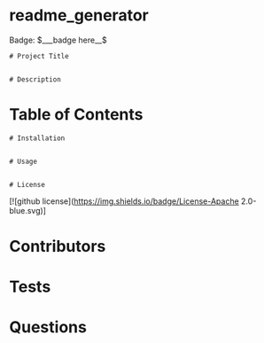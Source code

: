 # readme_generator
Badge: $___badge here__$

    # Project Title


    # Description

    
# Table of Contents


    # Installation


    # Usage


    # License
[![github license](https://img.shields.io/badge/License-Apache 2.0-blue.svg)]
    
# Contributors

# Tests

# Questions
